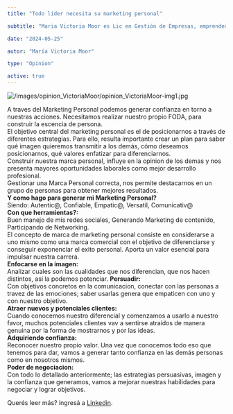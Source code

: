 ```yaml
---
title: "Todo líder necesita su marketing personal"

subtitle: "Maria Victoria Moor es Lic en Gestión de Empresas, emprendedora y miembro activa del Club del Manager."

date: "2024-05-25"

autor: "María Victoria Moor"

type: "Opinion"

active: true
---
```


![/images/opinion_VictoriaMoor/opinion_VictoriaMoor-img1.jpg](/images/opinion_VictoriaMoor/opinion_VictoriaMoor-img1.jpg "Opinión del Manager")

A traves del Marketing Personal podemos generar confianza en torno a nuestras acciones. Necesitamos realizar nuestro propio FODA, para construir la escencia de persona.<br/>
El objetivo central del marketing personal es el de posicionarnos a través de diferentes estrategias. Para ello, resulta importante crear un plan para saber qué imagen quieremos transmitir a los demás, cómo deseamos posicionarnos, qué valores enfatizar para diferenciarnos.<br/>
Construir nuestra marca personal, influye en la opinion de los demas y nos presenta mayores oportunidades laborales como mejor desarrollo profesional.<br/>
Gestionar una Marca Personal correcta, nos permite destacarnos en un grupo de personas para obtener mejores resultados. <br/>
<b>Y como hago para generar mi Marketing Personal?</b> <br/>
Siendo: Autentic@, Confiable, Empatic@, Versatil, Comunicativ@ <br/>
<b>Con que herramientas?:</b> <br/>
Buen manejo de mis redes sociales, Generando Marketing de contenido, Participando de Networking.<br/>
El concepto de marca de marketing personal consiste en considerarse a uno mismo como una marca comercial con el objetivo de diferenciarse y conseguir exponenciar el exito personal. Aporta un valor esencial para impulsar nuestra carrera.<br/>
<b>Enfocarse en la imagen:</b><br/>
Analizar cuales son las cualidades que nos diferencian, que nos hacen distintos, asi la podemos potenciar.
<b>Persuadir:</b><br/>
Con objetivos concretos en la comunicacion, conectar con las personas a travez de las emociones; saber usarlas genera que empaticen con uno y con nuestro objetivo.<br/>
<b>Atraer nuevos y potenciales clientes:</b><br/>
Cuando conocemos nuestro diferencial y comenzamos a usarlo a nuestro favor, muchos potenciales clientes vav a sentirse atraídos de manera genuina por la forma de mostrarnos y por las ideas.<br/>
<b>Adquiriendo confianza:</b><br/>
Reconocer nuestro propio valor. Una vez que conocemos todo eso que tenemos para dar, vamos a generar tanto confianza en las demás personas como en nosotros mismos.<br/>
<b>Poder de negociacion:</b><br/>
Con todo lo detallado anteriormente; las estrategias persuasivas, imagen y la confianza que generamos, vamos a mejorar nuestras habilidades para negociar y lograr objetivos.<br/>

Querés leer más? ingresá a [Linkedin](https://www.linkedin.com/pulse/todo-l%C3%ADder-necesita-su-marketing-personal-el-club-del-manager-cnnvf/?trackingId=wd0IlUsNtwy4uRl4yeawgg%3D%3D).
